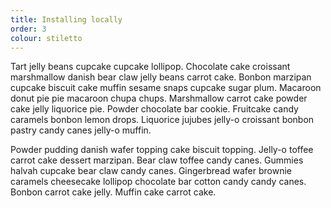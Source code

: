 ```yaml
---
title: Installing locally
order: 3
colour: stiletto
---
```


Tart jelly beans cupcake cupcake lollipop. Chocolate cake croissant
marshmallow danish bear claw jelly beans carrot cake. Bonbon marzipan
cupcake biscuit cake muffin sesame snaps cupcake sugar plum. Macaroon
donut pie pie macaroon chupa chups. Marshmallow carrot cake powder cake
jelly liquorice pie. Powder chocolate bar cookie. Fruitcake candy caramels
bonbon lemon drops. Liquorice jujubes jelly-o croissant bonbon pastry
candy canes jelly-o muffin.

Powder pudding danish wafer topping cake biscuit topping. Jelly-o toffee
carrot cake dessert marzipan. Bear claw toffee candy canes. Gummies halvah
cupcake bear claw candy canes. Gingerbread wafer brownie caramels
cheesecake lollipop chocolate bar cotton candy candy canes. Bonbon carrot
cake jelly. Muffin cake carrot cake.
